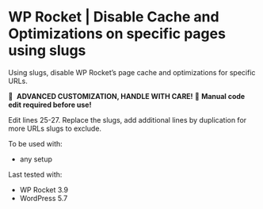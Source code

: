 # WP Rocket | Disable Cache and Optimizations on specific pages using slugs

Using slugs, disable WP Rocket’s page cache and optimizations for specific URLs.

🚧&#160;&#160;**ADVANCED CUSTOMIZATION, HANDLE WITH CARE!**
📝 **Manual code edit required before use!**

Edit lines 25-27. Replace the slugs, add additional lines by duplication for more URLs slugs to exclude.



To be used with:
* any setup

Last tested with:
* WP Rocket 3.9
* WordPress 5.7
